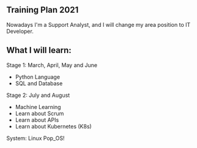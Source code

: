 ## Training Plan 2021

Nowadays I'm a Support Analyst, and I will change my area position to IT Developer.

## What I will learn:

Stage 1: March, April, May and June

* Python Language
* SQL and Database

Stage 2: July and August

* Machine Learning  
* Learn about Scrum
* Learn about APIs
* Learn about Kubernetes (K8s)

System: Linux Pop_OS!
